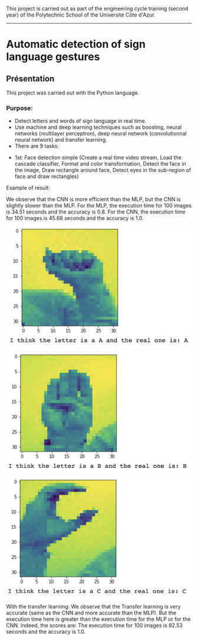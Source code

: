 This project is carried out as part of the engineering cycle training (second year) of the Polytechnic School of the Université Côte d'Azur.
***
# Automatic detection of sign language gestures

## Présentation
This project was carried out with the Python language.

### Purpose:
* Detect letters and words of sign language in real time.
* Use machine and deep learning techniques such as boosting, neural networks (multilayer perceptron), deep neural network (convolutionnal neural network) and transfer learning.
* There are 9 tasks: 
- 1st: Face detection simple (Create a real time video stream, Load the cascade classifier, Format and color transformation, Detect the face in the image, Draw rectangle around face, Detect eyes in the sub-region of face and draw rectangles)

Example of result:

We observe that the CNN is more efficient than the MLP, but the CNN is slightly slower than the MLP.
For the MLP, the execution time for 100 images is 34.51 seconds and the accuracy is 0.8.
For the CNN, the execution time for 100 images is 45.68 seconds and the accuracy is 1.0.

![alt text](https://github.com/JulienChoukroun/Automatic-detection-of-sign-language-gestures/blob/main/Images/PredictionA.png "Prediction for the letter A")

![alt text](https://github.com/JulienChoukroun/Automatic-detection-of-sign-language-gestures/blob/main/Images/PredictionB.png "Prediction for the letter B")

![alt text](https://github.com/JulienChoukroun/Automatic-detection-of-sign-language-gestures/blob/main/Images/PredictionC.png "Prediction for the letter C")

With the transfer learning:
We observe that the Transfer learning is very accurate (same as the CNN and more accurate than the MLP). But the execution time here is greater than the execution time for the MLP or for the CNN. Indeed, the scores are:
The execution time for 100 images is 92.53 seconds and the accuracy is 1.0.
